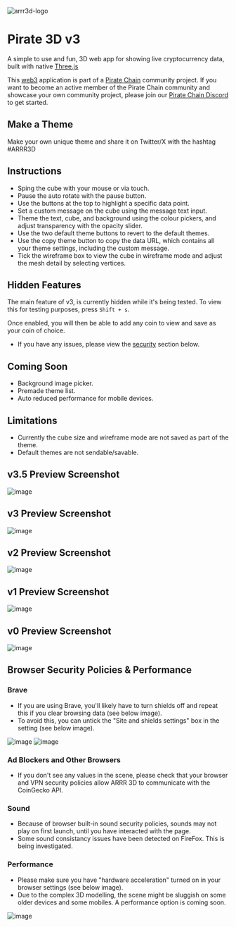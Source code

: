 ![arrr3d-logo](https://github.com/QuirkyRobots/arrr3d/assets/29914179/4354e851-f445-49b8-9693-a4b0489f792d)


# Pirate 3D v3

A simple to use and fun, 3D web app for showing live cryptocurrency data, built with native [Three.js](https://threejs.org)

This [web3](https://www.mckinsey.com/featured-insights/mckinsey-explainers/what-is-web3) application is part of a [Pirate Chain](https://piratechain.com) community project.
If you want to become an active member of the Pirate Chain community and showcase your own community project, please join our [Pirate Chain Discord](https://discord.gg/4ABvFa5hHj) to  get started.


## Make a Theme

Make your own unique theme and share it on Twitter/X with the hashtag #ARRR3D

## Instructions

* Sping the cube with your mouse or via touch.
* Pause the auto rotate with the pause button.
* Use the buttons at the top to highlight a specific data point.
* Set a custom message on the cube using the message text input.
* Theme the text, cube, and background using the colour pickers, and adjust transparency with the opacity slider.
* Use the two default theme buttons to revert to the default themes.
* Use the copy theme button to copy the data URL, which contains all your theme settings, including the custom message.
* Tick the wireframe box to view the cube in wireframe mode and adjust the mesh detail by selecting vertices.

## Hidden Features

The main feature of v3, is currently hidden while it's being tested.
To view this for testing purposes, press `Shift + s`.

Once enabled, you will then be able to add any coin to view and save as your coin of choice.
  
* If you have any issues, please view the [security](#browser-security-policies--performance) section below.

## Coming Soon

* Background image picker.
* Premade theme list.
* Auto reduced performance for mobile devices.

## Limitations

* Currently the cube size and wireframe mode are not saved as part of the theme.
* Default themes are not sendable/savable.

## v3.5 Preview Screenshot

![image](https://github.com/QuirkyRobots/arrr3d/assets/29914179/a99aff1f-baad-454f-9277-7831e40ecc1c)

## v3 Preview Screenshot

![image](https://github.com/QuirkyRobots/arrr3d/assets/29914179/a6318233-4213-4027-a12b-f26fed33b019)

## v2 Preview Screenshot

![image](https://github.com/QuirkyRobots/arrr3d/assets/29914179/7ef2211e-4070-43dd-b24b-01813edc2e02)

## v1 Preview Screenshot

![image](https://github.com/QuirkyRobots/arrr3d/assets/29914179/e5dd6896-c4c5-4f49-baa8-5eeeca80c3e8)

## v0 Preview Screenshot

![image](https://github.com/QuirkyRobots/arrr3d/assets/29914179/e95e3873-69a8-46a5-a1b6-1a5a625d14aa)


## Browser Security Policies & Performance

### Brave

* If you are using Brave, you'll likely have to turn shields off and repeat this if you clear browsing data (see below image).
* To avoid this, you can untick the "Site and shields settings" box in the setting (see below image).

![image](https://github.com/QuirkyRobots/arrr3d/assets/29914179/8efa176e-14c7-45b7-818c-ef1275079ac6) ![image](https://github.com/QuirkyRobots/arrr3d/assets/29914179/4d03cb47-ec86-4742-a49d-98850dcac995)

### Ad Blockers and Other Browsers

* If you don't see any values in the scene, please check that your browser and VPN security policies allow ARRR 3D to communicate with the CoinGecko API.
### Sound

*  Because of browser built-in sound security policies, sounds may not play on first launch, until you have interacted with the page.
*  Some sound consistancy issues have been detected on FireFox. This is being investigated.

### Performance

* Please make sure you have "hardware acceleration" turned on in your browser settings (see below image).
* Due to the complex 3D modelling, the scene might be sluggish on some older devices and some mobiles. A performance option is coming soon.

![image](https://github.com/QuirkyRobots/arrr3d/assets/29914179/41519f81-4f6e-42d7-a536-659aac82b141)
